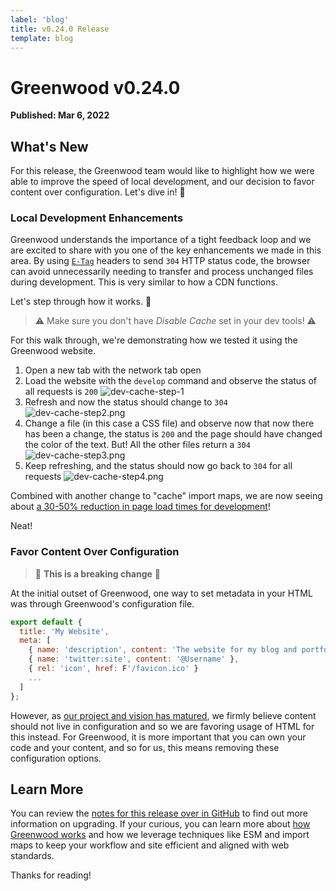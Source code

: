 ```yaml
---
label: 'blog'
title: v0.24.0 Release
template: blog
---
```


# Greenwood v0.24.0

**Published: Mar 6, 2022**

## What's New
For this release, the Greenwood team would like to highlight how we were able to improve the speed of local development, and our decision to favor content over configuration.  Let's dive in! 🤿


### Local Development Enhancements
Greenwood understands the importance of a tight feedback loop and we are excited to share with you one of the key enhancements we made in this area.  By using [`E-Tag`](https://developer.mozilla.org/en-US/docs/Web/HTTP/Headers/ETag) headers to send `304` HTTP status code, the browser can avoid unnecessarily needing to transfer and process unchanged files during development.  This is very similar to how a CDN functions.

Let's step through how it works. 👀

> ⚠️ Make sure you don't have _Disable Cache_ set in your dev tools!  ⚠️ 

For this walk through, we're demonstrating how we tested it using the Greenwood website.
1. Open a new tab with the network tab open
1. Load the website with the `develop` command and observe the status of all requests is `200`
![dev-cache-step-1](/assets/blog-images/dev-cache-step1.png)
1. Refresh and now the status should change to `304`
![dev-cache-step2.png](/assets/blog-images/dev-cache-step2.png)
1. Change a file (in this case a CSS file) and observe now that now there has been a change, the status is `200` and the page should have changed the color of the text.  But!  All the other files return a `304`
![dev-cache-step3.png](/assets/blog-images/dev-cache-step3.png)
1. Keep refreshing, and the status should now go back to `304` for all requests
![dev-cache-step4.png](/assets/blog-images/dev-cache-step4.png)

Combined with another change to "cache" import maps, we are now seeing about [a 30-50% reduction in page load times for development](https://github.com/ProjectEvergreen/greenwood/pull/760#issuecomment-1046120992)!

Neat!

### Favor Content Over Configuration

> 🛑 **This is a breaking change** 🛑

At the initial outset of Greenwood, one way to set metadata in your HTML was through Greenwood's configuration file.
```js
export default {
  title: 'My Website',
  meta: [
    { name: 'description', content: 'The website for my blog and portfolio.' },
    { name: 'twitter:site', content: '@Username' },
    { rel: 'icon', href: F'/favicon.ico' }
    ...
  ]
};
```

However, as [our project and vision has matured](/blog/state-of-greenwood-2022/), we firmly believe content should not live in configuration and so we are favoring usage of HTML for this instead.  For Greenwood, it is more important that you can own your code and your content, and so for us, this means removing these configuration options.

## Learn More

You can review the [notes for this release over in GitHub](https://github.com/ProjectEvergreen/greenwood/releases/tag/v0.24.0) to find out more information on upgrading.  If your curious, you can learn more about [how Greenwood works](/about/how-it-works/#cli) and how we leverage techniques like ESM and import maps to keep your workflow and site efficient and aligned with web standards.

Thanks for reading!